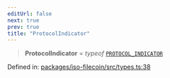 ```yaml
---
editUrl: false
next: true
prev: true
title: "ProtocolIndicator"
---
```


> **ProtocolIndicator** = *typeof* [`PROTOCOL_INDICATOR`](/api/iso-filecoin/address/variables/protocol_indicator/)

Defined in: [packages/iso-filecoin/src/types.ts:38](https://github.com/hugomrdias/filecoin/blob/main/packages/iso-filecoin/src/types.ts#L38)

